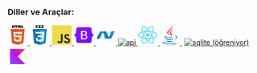 <h3 align="left">Diller ve Araçlar:</h3>
<p align="left"> 
  <!-- Web & Programlama Dilleri -->
  <a href="https://www.w3.org/html/" target="_blank" rel="noreferrer">
    <img src="https://raw.githubusercontent.com/devicons/devicon/master/icons/html5/html5-original-wordmark.svg" alt="html5" width="40" height="40"/>
  </a>
  <a href="https://www.w3schools.com/css/" target="_blank" rel="noreferrer">
    <img src="https://raw.githubusercontent.com/devicons/devicon/master/icons/css3/css3-original-wordmark.svg" alt="css3" width="40" height="40"/>
  </a>
  <a href="https://developer.mozilla.org/en-US/docs/Web/JavaScript" target="_blank" rel="noreferrer">
    <img src="https://raw.githubusercontent.com/devicons/devicon/master/icons/javascript/javascript-original.svg" alt="javascript" width="40" height="40"/>
  </a>
  <a href="https://getbootstrap.com/" target="_blank" rel="noreferrer">
    <img src="https://raw.githubusercontent.com/devicons/devicon/master/icons/bootstrap/bootstrap-original.svg" alt="bootstrap" width="40" height="40"/>
  </a>
  <a href="https://dotnet.microsoft.com/en-us/apps/aspnet" target="_blank" rel="noreferrer">
    <img src="https://raw.githubusercontent.com/devicons/devicon/master/icons/dot-net/dot-net-original.svg" alt="aspnet" width="40" height="40"/>
  </a>
  <a href="https://developer.mozilla.org/en-US/docs/Web/API" target="_blank" rel="noreferrer">
    <img src="https://cdn-icons-png.flaticon.com/512/4727/4727495.png" alt="api" width="40" height="40"/>
  </a>
  <a href="https://react.dev/" target="_blank" rel="noreferrer">
    <img src="https://raw.githubusercontent.com/devicons/devicon/master/icons/react/react-original.svg" alt="react" width="40" height="40"/>
  </a>

  <!-- Java ve SQLite - öğreniyor -->
  <a href="https://www.java.com" target="_blank" rel="noreferrer" title="Öğreniyor...">
    <img src="https://raw.githubusercontent.com/devicons/devicon/master/icons/java/java-original.svg" alt="java (öğreniyor)" width="40" height="40"/>
  </a>
  <a href="https://www.sqlite.org/index.html" target="_blank" rel="noreferrer" title="Öğreniyor..." style="margin-left:5px;">
    <img src="https://upload.wikimedia.org/wikipedia/commons/3/38/SQLite370.svg" alt="sqlite (öğreniyor)" width="40" height="40"/>
  </a>

  <a href="https://kotlinlang.org/" target="_blank" rel="noreferrer">
    <img src="https://raw.githubusercontent.com/devicons/devicon/master/icons/kotlin/kotlin-original.svg" alt="kotlin" width="40" height="40"/>
  </a>
  <a href="https://www.python.org" target="_blank" rel="noreferrer">
    <img src="https://raw.githubusercontent.com/devicons/devicon/master/icons/python/python-original.svg" alt="python" width="40" height="40
